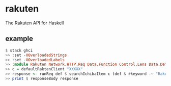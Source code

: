 # rakuten
The Rakuten API for Haskell

## example

```Haskell
$ stack ghci
>> :set -XOverloadedStrings
>> :set -XOverloadedLabels
>> :module Rakuten Network.HTTP.Req Data.Function Control.Lens Data.Default.Class
>> c = defaultRaktenClient "XXXXX"
>> response <- runReq def $ searchIchibaItem c (def & #keyword .~ "Rakuten")
>> print $ responseBody response
```
